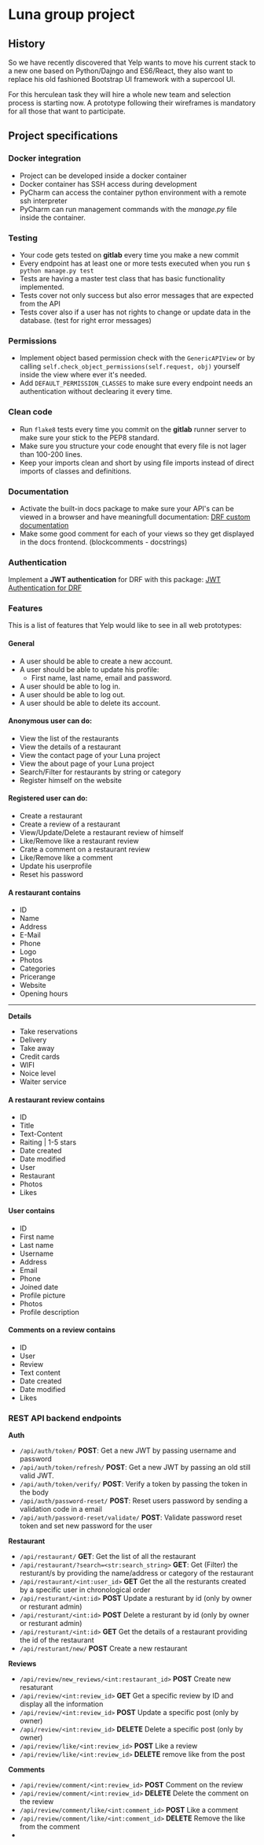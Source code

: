 # Luna group project 

## History

So we have recently discovered that Yelp wants to move his current stack to a new one based on Python/Dajngo and ES6/React, they also want to replace his old fashioned Bootstrap UI framework with a supercool UI. 

For this herculean task they will hire a whole new team and selection process is starting now. A prototype following their wireframes is mandatory for all those that want to participate.

## Project specifications

### Docker integration

- Project can be developed inside a docker container
- Docker container has SSH access during development
- PyCharm can access the container python environment with a remote ssh interpreter
- PyCharm can run management commands with the _manage.py_ file inside the container.

### Testing

- Your code gets tested on **gitlab** every time you make a new commit
- Every endpoint has at least one or more tests executed when you run `$ python manage.py test`
- Tests are having a master test class that has basic functionality implemented.
- Tests cover not only success but also error messages that are expected from the API
- Tests cover also if a user has not rights to change or update data in the database. (test for right error messages)

### Permissions

- Implement object based permission check with the `GenericAPIView` or by calling `self.check_object_permissions(self.request, obj)` yourself inside the view where ever it's needed.
- Add `DEFAULT_PERMISSION_CLASSES` to make sure every endpoint needs an authentication without declearing it every time.

### Clean code

- Run `flake8` tests every time you commit on the **gitlab** runner server to make sure your stick to the PEP8 standard.
- Make sure you structure your code enought that every file is not lager than 100-200 lines.
- Keep your imports clean and short by using file imports instead of direct imports of classes and definitions.

### Documentation

- Activate the built-in docs package to make sure your API's can be viewed in a browser and have meaningfull documentation: [DRF custom documentation][drf-custom-docs]
- Make some good comment for each of your views so they get displayed in the docs frontend. (blockcomments - docstrings)

### Authentication

Implement a **JWT authentication** for DRF with this package: [JWT Authentication for DRF][jwt-auth]

### Features

This is a list of features that Yelp would like to see in all web prototypes:

#### General

* A user should be able to create a new account.
* A user should be able to update his profile: 
  * First name, last name, email and password.
* A user should be able to log in.
* A user should be able to log out.
* A user should be able to delete its account.

#### Anonymous user can do:

- View the list of the restaurants
- View the details of a restaurant
- View the contact page of your Luna project
- View the about page of your Luna project
- Search/Filter for restaurants by string or category
- Register himself on the website

#### Registered user can do:

- Create a restaurant
- Create a review of a restaurant
- View/Update/Delete a restaurant review of himself
- Like/Remove like a restaurant review
- Crate a comment on a restaurant review
- Like/Remove like a comment
- Update his userprofile
- Reset his password

#### A restaurant contains

- ID
- Name
- Address
- E-Mail
- Phone
- Logo
- Photos
- Categories
- Pricerange
- Website
- Opening hours

-----

**Details**

- Take reservations
- Delivery
- Take away
- Credit cards
- WIFI
- Noice level
- Waiter service

#### A restaurant review contains

- ID
- Title
- Text-Content
- Raiting | 1-5 stars
- Date created
- Date modified
- User
- Restaurant
- Photos
- Likes

#### User contains

- ID
- First name
- Last name
- Username
- Address
- Email
- Phone
- Joined date
- Profile picture
- Photos
- Profile description

#### Comments on a review contains

- ID
- User
- Review
- Text content
- Date created
- Date modified
- Likes

### REST API backend endpoints

**Auth**

- `/api/auth/token/` **POST**: Get a new JWT by passing username and password
- `/api/auth/token/refresh/` **POST**: Get a new JWT by passing an old still valid JWT.
- `/api/auth/token/verify/` **POST**: Verify a token by passing the token in the body
- `/api/auth/password-reset/` **POST**: Reset users password by sending a validation code in a email
- `/api/auth/password-reset/validate/` **POST**: Validate password reset token and set new password for the user


**Restaurant**
- `/api/restaurant/` **GET**: Get the list of all the restaurant
- `/api/restaurant/?search=<str:search_string>` **GET**: Get (Filter) the resturant/s by providing the name/address or category of the restaurant
- `/api/restaurant/<int:user_id>` **GET** Get the all the resturants created by a specific user in chronological order
- `/api/resturant/<int:id>` **POST** Update a resturant by id (only by owner or resturant admin)
- `/api/resturant/<int:id>` **POST** Delete a resturant by id (only by owner or resturant admin)
- `/api/resturant/<int:id>` **GET**  Get the details of a restaurant providing the id of the restaurant
- `/api/resturant/new/` **POST** Create a new restaurant

**Reviews**
- `/api/review/new_reviews/<int:restaurant_id>` **POST** Create new resaturant
- `/api/review/<int:review_id>` **GET** Get a specific review by ID and display all the information
- `/api/review/<int:review_id>` **POST** Update a specific post (only by owner)
- `/api/review/<int:review_id>` **DELETE** Delete a specific post (only by owner)
- `/api/review/like/<int:review_id>` **POST**  Like a review 
- `/api/review/like/<int:review_id>` **DELETE** remove like from the post


**Comments**
- `/api/review/comment/<int:review_id>` **POST** Comment on the review
- `/api/review/comment/<int:review_id>` **DELETE** Delete the comment on the review
- `/api/review/comment/like/<int:comment_id>` **POST** Like a comment
- `/api/review/comment/like/<int:comment_id>` **DELETE** Remove the like from the comment
- 



[drf-custom-docs]: http://www.django-rest-framework.org/topics/documenting-your-api/#built-in-api-documentation
[jwt-auth]: https://github.com/davesque/django-rest-framework-simplejwt
[pagination-docs]: http://www.django-rest-framework.org/api-guide/pagination/